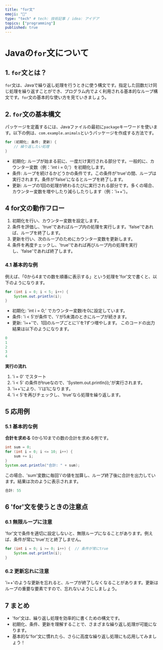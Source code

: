 ```yaml
---
title: "for文"
emoji: "📑"
type: "tech" # tech: 技術記事 / idea: アイデア
topics: ["programming"]
published: true
---
```


# Javaの`for`文について

## 1. `for`文とは？
`for`文は、Javaで繰り返し処理を行うときに使う構文です。指定した回数だけ同じ処理を繰り返すことができ、プログラム内でよく利用される基本的なループ構文です。`for`文の基本的な使い方を見ていきましょう。

## 2. `for`文の基本構文
パッケージを定義するには、Javaファイルの最初に`package`キーワードを使います。以下の例は、`com.example.animals`というパッケージを作成する方法です。
```java
for (初期化; 条件; 更新) {
    // 繰り返したい処理
}
```

- 初期化: ループが始まる前に、一度だけ実行される部分です。一般的に、カウンター変数（例：'int i = 0;'）を初期化します。
- 条件: ループを続けるかどうかの条件です。この条件が'true'の間、ループは実行されます。条件が'false'になるとループを終了します。
- 更新: ループの1回の処理が終わるたびに実行される部分です。多くの場合、カウンター変数を増やしたり減らしたりします（例：'i++'）。

## 4 for文の動作フロー
1. 初期化を行い、カウンター変数を設定します。
2. 条件を評価し、'true'であればループ内の処理を実行します。'false'であれば、ループを終了します。
3. 更新を行い、次のループのためにカウンター変数を更新します。
4. 条件を再度チェックし、'true'であれば再びループ内の処理を実行し、'false'であれば終了します。

### 4.1 基本的な例
例えば、「0から4までの数を順番に表示する」という処理を'for'文で書くと、以下のようになります。

```java
for (int i = 0; i < 5; i++) {
    System.out.println(i);
}
```
- 初期化: 'int i = 0;' でカウンター変数iを0に設定しています。
- 条件: 'i < 5'が条件で、'i'が5未満のときにループが続きます。
- 更新: 'i++'で、1回のループごとに'i'を1ずつ増やします。
このコードの出力結果は以下のようになります。
```java
0
1
2
3
4
```
**実行の流れ**
1. 'i = 0' でスタート
2. 'i < 5' の条件がtrueなので、'System.out.println(i);'が実行されます。
3. 'i++'により、'i'は1になります。
4. 'i < 5'を再びチェックし、'true'なら処理を繰り返します。


## 5 応用例

### 5.1 基本的な例
**合計を求める**
0から10までの数の合計を求める例です。
```java
int sum = 0;
for (int i = 0; i <= 10; i++) {
    sum += i;
}
System.out.println("合計: " + sum);
```

この場合、'sum'変数に毎回'i'の値を加算し、ループ終了後に合計を出力しています。結果は次のように表示されます。
```java
合計: 55
```

## 6 'for'文を使うときの注意点
### 6.1 無限ループに注意
'for'文で条件を適切に設定しないと、無限ループになることがあります。例えば、条件が常に'true'だと終了しません。
```java
for (int i = 0; i >= 0; i++) {  // 条件が常にtrue
    System.out.println(i);
}
```

### 6.2 更新忘れに注意
'i++'のような更新を忘れると、ループが終了しなくなることがあります。更新はループの重要な要素ですので、忘れないようにしましょう。

## 7 まとめ
- 'for'文は、繰り返し処理を効率的に書くための構文です。
- 初期化、条件、更新を理解することで、さまざまな繰り返し処理が可能になります。
- 基本的な'for'文に慣れたら、さらに高度な繰り返し処理にも応用してみましょう！
